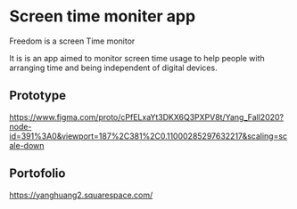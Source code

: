 # Screen time moniter app
Freedom is a screen Time monitor 

It is is an app aimed to monitor screen time usage to help people with arranging time and being independent of digital devices. 

## Prototype
https://www.figma.com/proto/cPfELxaYt3DKX6Q3PXPV8t/Yang_Fall2020?node-id=391%3A0&viewport=187%2C381%2C0.11000285297632217&scaling=scale-down

## Portofolio
https://yanghuang2.squarespace.com/
